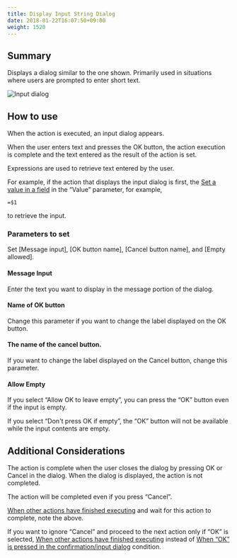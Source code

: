 ```yaml
---
title: Display Input String Dialog
date: 2018-01-22T16:07:50+09:00
weight: 1520
---
```

## Summary

Displays a dialog similar to the one shown. Primarily used in situations where users are prompted to enter short text.

![Input dialog](/images/ja/actions/other_ui/input_dialog/1.png)

## How to use

When the action is executed, an input dialog appears.

When the user enters text and presses the OK button, the action execution is complete and the text entered as the result of the action is set.

Expressions are used to retrieve text entered by the user.

For example, if the action that displays the input dialog is first, the [Set a value in a field](../../field/set_field_value/) in the “Value” parameter, for example,

```
=$1
```

to retrieve the input.

### Parameters to set

Set [Message input], [OK button name], [Cancel button name], and [Empty allowed].

#### Message Input

Enter the text you want to display in the message portion of the dialog.

#### Name of OK button

Change this parameter if you want to change the label displayed on the OK button.

#### The name of the cancel button.

If you want to change the label displayed on the Cancel button, change this parameter.

#### Allow Empty

If you select “Allow OK to leave empty”, you can press the “OK” button even if the input is empty.

If you select “Don't press OK if empty”, the “OK” button will not be available while the input contents are empty.

## Additional Considerations

The action is complete when the user closes the dialog by pressing OK or Cancel in the dialog. When the dialog is displayed, the action is not completed.

The action will be completed even if you press “Cancel”.

[When other actions have finished executing](../../../conditions/condition_other/when_action_complete/) and wait for this action to complete, note the above.

If you want to ignore “Cancel” and proceed to the next action only if “OK” is selected, [When other actions have finished executing](../../../conditions/condition_other/when_action_complete/) instead of [When “OK” is pressed in the confirmation/input dialog](../../../conditions/condition_other/is_confirm_dialog_ok/) condition.
